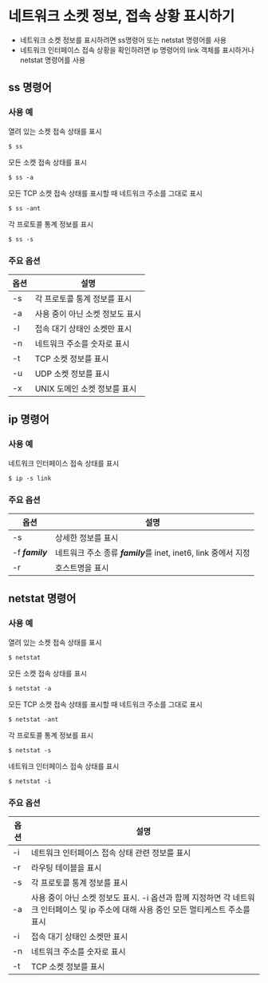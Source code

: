 # 네트워크 소켓 정보, 접속 상황 표시하기
- 네트워크 소켓 정보를 표시하려면 ss명령어 또는 netstat 명령어를 사용  
- 네트워크 인터페이스 접속 상황을 확인하려면 ip 명령어의 link 객체를 표시하거나 netstat 명령어를 사용

## ss 명령어
### 사용 예
열려 있는 소켓 접속 상태를 표시
```
$ ss
```
모든 소켓 접속 상태를 표시
```
$ ss -a 
```
모든 TCP 소켓 접속 상태를 표시할 때 네트워크 주소를 그대로 표시
```
$ ss -ant
```
각 프로토콜 통계 정보를 표시
```
$ ss -s
```
### 주요 옵션
| 옵션 | 설명 |
|---|---|
| -s | 각 프로토콜 통계 정보를 표시 |
| -a | 사용 중이 아닌 소켓 정보도 표시 |
| -l | 접속 대기 상태인 소켓만 표시 |
| -n | 네트워크 주소를 숫자로 표시 |
| -t | TCP 소켓 정보를 표시 |
| -u | UDP 소켓 정보를 표시 |
| -x | UNIX 도메인 소켓 정보를 표시 |

## ip 명령어
### 사용 예
네트워크 인터페이스 접속 상태를 표시
```
$ ip -s link
```
### 주요 옵션
| 옵션 | 설명 |
|---|---|
| -s | 상세한 정보를 표시 |
| -f ***family*** | 네트워크 주소 종류 ***family***를 inet, inet6, link 중에서 지정
| -r | 호스트명을 표시 |

## netstat 명령어
### 사용 예
열려 있는 소켓 접속 상태를 표시
```
$ netstat
```
모든 소켓 접속 상태를 표시
```
$ netstat -a 
```
모든 TCP 소켓 접속 상태를 표시할 때 네트워크 주소를 그대로 표시
```
$ netstat -ant
```
각 프로토콜 통계 정보를 표시
```
$ netstat -s
```
네트워크 인터페이스 접속 상태를 표시
```
$ netstat -i
```

### 주요 옵션
| 옵션 | 설명 |
|---|---|
| -i | 네트워크 인터페이스 접속 상태 관련 정보를 표시 |
| -r | 라우팅 테이블을 표시 |
| -s | 각 프로토콜 통계 정보를 표시 |
| -a | 사용 중이 아닌 소켓 정보도 표시. -i 옵션과 함께 지정하면 각 네트워크 인터페이스 및 ip 주소에 대해 사용 중인 모든 멀티케스트 주소를 표시 |
| -i | 접속 대기 상태인 소켓만 표시 |
| -n | 네트워크 주소를 숫자로 표시 |
| -t | TCP 소켓 정보를 표시 |